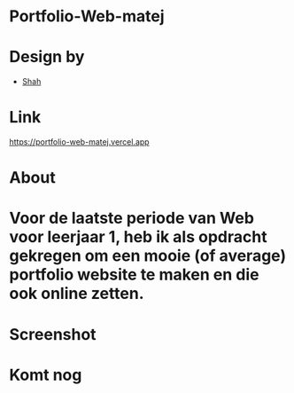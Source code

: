 # Portfolio-Web-matej

# Design by

- [Shah](https://www.figma.com/community/file/1116316830579955404)

# Link

  https://portfolio-web-matej.vercel.app

# About

# Voor de laatste periode van Web voor leerjaar 1, heb ik als opdracht gekregen om een mooie (of average) portfolio website te maken en die ook online zetten.

# Screenshot

# Komt nog
